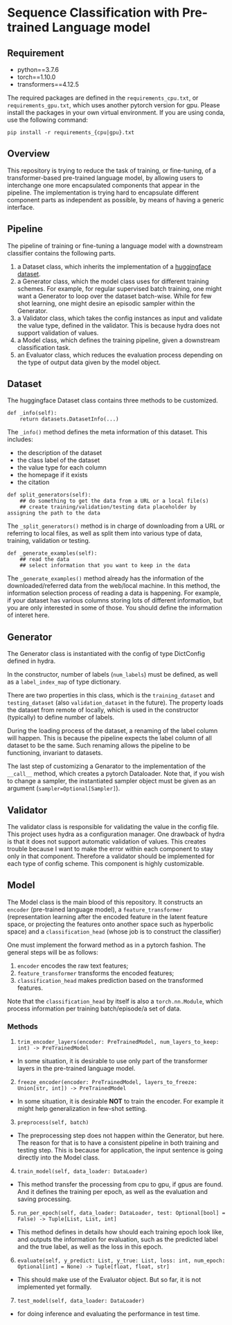 # Sequence Classification with Pre-trained Language model
## Requirement
- python==3.7.6
- torch==1.10.0
- transformers==4.12.5

The required packages are defined in the `requirements_cpu.txt`, or `requirements_gpu.txt`, which uses another pytorch version for gpu.
Please install the packages in your own virtual environment.
If you are using conda, use the following command:
```
pip install -r requirements_{cpu|gpu}.txt
```

## Overview
This repository is trying to reduce the task of training, or fine-tuning, of a transformer-based pre-trained 
language model, by allowing users to interchange one more encapsulated components that appear in the pipeline.
The implementation is trying hard to encapsulate different component parts as independent as possible, by means of 
having a generic interface. 

## Pipeline
The pipeline of training or fine-tuning a language model with a downstream classifier contains the following parts.
1. a Dataset class, which inherits the implementation of a [huggingface dataset](https://huggingface.co/datasets).
2. a Generator class, which the model class uses for different training schemes. For example, for regular supervised batch training, one might want a Generator to loop over the dataset batch-wise.
While for few shot learning, one might desire an episodic sampler within the Generator.
3. a Validator class, which takes the config instances as input and validate the value type, defined in the validator. This is because hydra does not support validation of values.
4. a Model class, which defines the training pipeline, given a downstream classification task.
5. an Evaluator class, which reduces the evaluation process depending on the type of output data given by the model object.

## Dataset
The huggingface Dataset class contains three methods to be customized. 
```
def _info(self):
    return datasets.DatasetInfo(...)
```
The `_info()` method defines the meta information of this dataset. This includes:
- the description of the dataset
- the class label of the dataset
- the value type for each column
- the homepage if it exists
- the citation
```
def split_generators(self):
    ## do something to get the data from a URL or a local file(s)
    ## create training/validation/testing data placeholder by assigning the path to the data
```
The `_split_generators()` method is in charge of downloading from a URL or referring to local files, 
as well as split them into various type of data, training, validation or testing.

```
def _generate_examples(self):
    ## read the data
    ## select information that you want to keep in the data 
```
The `_generate_examples()` method already has the information of the downloaded/referred data from the web/local machine.
In this method, the information selection process of reading a data is happening. For example, if your dataset has various columns
storing lots of different information, but you are only interested in some of those. You should define the information of interet here.

## Generator
The Generator class is instantiated with the config of type DictConfig defined in hydra. 

In the constructor, number of labels (`num_labels`) must be defined, as well as a `label_index_map` of type dictionary.

There are two properties in this class, which is the `training_dataset` and `testing_dataset` (also `validation_dataset` in the future).
The property loads the dataset from remote of locally, which is used in the constructor (typically) to define number of labels.

During the loading process of the dataset, a renaming of the label column will happen. This is because the pipeline expects 
the label column of all dataset to be the same. Such renaming allows the pipeline to be functioning, invariant to datasets.

The last step of customizing a Genarator to the implementation of the `__call__` method, which creates a pytorch Dataloader.
Note that, if you wish to change a sampler, the instantiated sampler object must be given as an argument (`sampler=Optional[Sampler]`).

## Validator
The validator class is responsible for validating the value in the config file. This project uses
hydra as a configuration manager. One drawback of hydra is that it does not support automatic validation of values.
This creates trouble because I want to make the error within each component to stay only in that component. Therefore a validator should 
be implemented for each type of config scheme. This component is highly customizable.

## Model
The Model class is the main blood of this repository. It constructs an `encoder` (pre-trained language model), 
a `feature_transformer` (representation learning after the encoded feature in the latent feature space, or projecting 
the features onto another space such as hyperbolic space) and a `classification_head` (whose job is to construct the classifier)

One must implement the forward method as in a pytorch fashion. The general steps will be as follows:
1. `encoder` encodes the raw text features;
2. `feature_transformer` transforms the encoded features;
3. `classification_head` makes prediction based on the transformed features.

Note that the `classification_head` by itself is also a `torch.nn.Module`, which process information per training batch/episode/a set of data.

### Methods
1. `trim_encoder_layers(encoder: PreTrainedModel, num_layers_to_keep: int) -> PreTrainedModel` 
- In some situation, it is desirable to use only part of the transformer layers in the pre-trained language model.
2. `freeze_encoder(encoder: PreTrainedModel, layers_to_freeze: Union[str, int]) -> PreTrainedModel`
- In some situation, it is desirable __NOT__ to train the encoder. For example it might help generalization in few-shot setting.
3. `preprocess(self, batch)`
- The preprocessing step does not happen within the Generator, but here. The reason for that is to have a consistent pipeline 
in both training and testing step. This is because for application, the input sentence is going directly into the Model class. 
4. `train_model(self, data_loader: DataLoader)`
- This method transfer the processing from cpu to gpu, if gpus are found. And it defines the training per epoch, as well as the evaluation and saving processing.
5. `run_per_epoch(self, data_loader: DataLoader, test: Optional[bool] = False) -> Tuple[List, List, int]`
- This method defines in details how should each training epoch look like, and outputs the information for evaluation, such as 
the predicted label and the true label, as well as the loss in this epoch.
6. `evaluate(self, y_predict: List, y_true: List, loss: int, num_epoch: Optional[int] = None) -> Tuple[float, float, str]`
- This should make use of the Evaluator object. But so far, it is not implemented yet formally.
7. `test_model(self, data_loader: DataLoader)`
- for doing inference and evaluating the performance in test time.